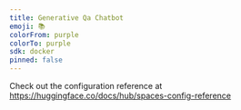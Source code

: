 ```yaml
---
title: Generative Qa Chatbot
emoji: 📚
colorFrom: purple
colorTo: purple
sdk: docker
pinned: false
---
```


Check out the configuration reference at https://huggingface.co/docs/hub/spaces-config-reference
